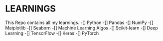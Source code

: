 # LEARNINGS
This Repo contains all my learnings.
-[] Python
-[] Pandas
-[] NumPy
-[] Matplotlib
-[] Seaborn
-[] Machine Learning Algos
-[] Scikit-learn
-[] Deep Learning
-[] TensorFlow
-[] Keras
-[] PyTorch
